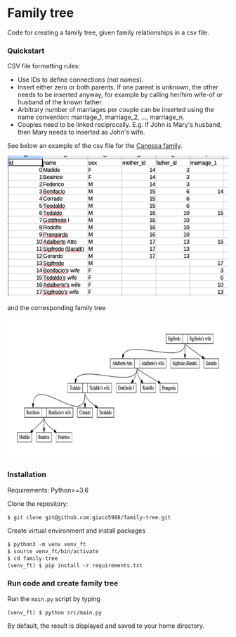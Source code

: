 # Family tree
Code for creating a family tree, given family relationships in a csv file.

### Quickstart

CSV file formatting rules:
* Use IDs to define connections (not names).
* Insert either zero or both parents. If one parent is unknown, the other needs to be inserted anyway, for example by
calling her/him wife-of or husband of the known father.
* Arbitrary number of marriages per couple can be inserted using the name convention: marriage_1, marriage_2, ..., 
marriage_n.
* Couples need to be linked reciprocally. E.g. if John is Mary's husband, then Mary needs to inserted as John's wife.

See below an example of the csv file for the [Canossa family](https://it.wikipedia.org/wiki/Canossa_(famiglia)#Genealogia_essenziale).

<img src="docs/sample_csv.png" height="320">

and the corresponding family tree

<img src="docs/sample_render.png" height="320">

### Installation
Requirements: Python>=3.6

Clone the repository:
```bash
$ git clone git@github.com:giaco5988/family-tree.git
```
Create virtual environment and install packages
```
$ python3 -m venv venv_ft
$ source venv_ft/bin/activate
$ cd family-tree
(venv_ft) $ pip install -r requirements.txt
```

### Run code and create family tree

Run the `main.py` script by typing
```
(venv_ft) $ python src/main.py
```
By default, the result is displayed and saved to your home directory.
